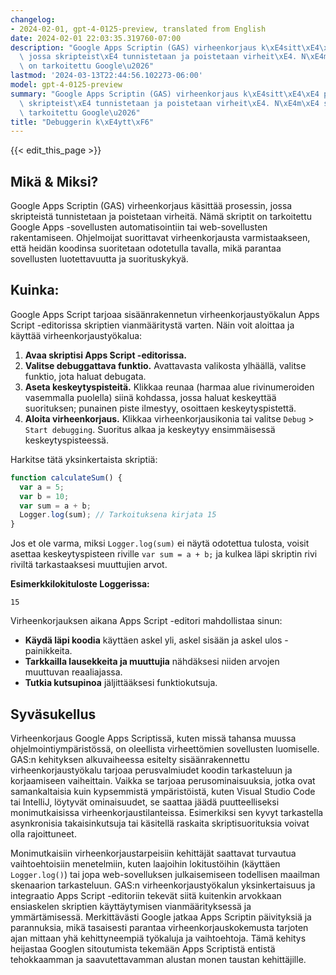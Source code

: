 ```yaml
---
changelog:
- 2024-02-01, gpt-4-0125-preview, translated from English
date: 2024-02-01 22:03:35.319760-07:00
description: "Google Apps Scriptin (GAS) virheenkorjaus k\xE4sitt\xE4\xE4 prosessin,\
  \ jossa skripteist\xE4 tunnistetaan ja poistetaan virheit\xE4. N\xE4m\xE4 skriptit\
  \ on tarkoitettu Google\u2026"
lastmod: '2024-03-13T22:44:56.102273-06:00'
model: gpt-4-0125-preview
summary: "Google Apps Scriptin (GAS) virheenkorjaus k\xE4sitt\xE4\xE4 prosessin, jossa\
  \ skripteist\xE4 tunnistetaan ja poistetaan virheit\xE4. N\xE4m\xE4 skriptit on\
  \ tarkoitettu Google\u2026"
title: "Debuggerin k\xE4ytt\xF6"
---
```


{{< edit_this_page >}}

## Mikä & Miksi?

Google Apps Scriptin (GAS) virheenkorjaus käsittää prosessin, jossa skripteistä tunnistetaan ja poistetaan virheitä. Nämä skriptit on tarkoitettu Google Apps -sovellusten automatisointiin tai web-sovellusten rakentamiseen. Ohjelmoijat suorittavat virheenkorjausta varmistaakseen, että heidän koodinsa suoritetaan odotetulla tavalla, mikä parantaa sovellusten luotettavuutta ja suorituskykyä.

## Kuinka:

Google Apps Script tarjoaa sisäänrakennetun virheenkorjaustyökalun Apps Script -editorissa skriptien vianmääritystä varten. Näin voit aloittaa ja käyttää virheenkorjaustyökalua:

1. **Avaa skriptisi Apps Script -editorissa.**
2. **Valitse debuggattava funktio.** Avattavasta valikosta ylhäällä, valitse funktio, jota haluat debugata.
3. **Aseta keskeytyspisteitä.** Klikkaa reunaa (harmaa alue rivinumeroiden vasemmalla puolella) siinä kohdassa, jossa haluat keskeyttää suorituksen; punainen piste ilmestyy, osoittaen keskeytyspistettä.
4. **Aloita virheenkorjaus.** Klikkaa virheenkorjausikonia tai valitse `Debug` > `Start debugging`. Suoritus alkaa ja keskeytyy ensimmäisessä keskeytyspisteessä.

Harkitse tätä yksinkertaista skriptiä:

```javascript
function calculateSum() {
  var a = 5;
  var b = 10;
  var sum = a + b;
  Logger.log(sum); // Tarkoituksena kirjata 15
}
```

Jos et ole varma, miksi `Logger.log(sum)` ei näytä odotettua tulosta, voisit asettaa keskeytyspisteen riville `var sum = a + b;` ja kulkea läpi skriptin rivi riviltä tarkastaaksesi muuttujien arvot.

**Esimerkkilokituloste Loggerissa:**

```plain
15
```

Virheenkorjauksen aikana Apps Script -editori mahdollistaa sinun:

- **Käydä läpi koodia** käyttäen askel yli, askel sisään ja askel ulos -painikkeita.
- **Tarkkailla lausekkeita ja muuttujia** nähdäksesi niiden arvojen muuttuvan reaaliajassa.
- **Tutkia kutsupinoa** jäljittääksesi funktiokutsuja.

## Syväsukellus

Virheenkorjaus Google Apps Scriptissä, kuten missä tahansa muussa ohjelmointiympäristössä, on oleellista virheettömien sovellusten luomiselle. GAS:n kehityksen alkuvaiheessa esitelty sisäänrakennettu virheenkorjaustyökalu tarjoaa perusvalmiudet koodin tarkasteluun ja korjaamiseen vaiheittain. Vaikka se tarjoaa perusominaisuuksia, jotka ovat samankaltaisia kuin kypsemmistä ympäristöistä, kuten Visual Studio Code tai IntelliJ, löytyvät ominaisuudet, se saattaa jäädä puutteelliseksi monimutkaisissa virheenkorjaustilanteissa. Esimerkiksi sen kyvyt tarkastella asynkronisia takaisinkutsuja tai käsitellä raskaita skriptisuorituksia voivat olla rajoittuneet.

Monimutkaisiin virheenkorjaustarpeisiin kehittäjät saattavat turvautua vaihtoehtoisiin menetelmiin, kuten laajoihin lokitustöihin (käyttäen `Logger.log()`) tai jopa web-sovelluksen julkaisemiseen todellisen maailman skenaarion tarkasteluun. GAS:n virheenkorjaustyökalun yksinkertaisuus ja integraatio Apps Script -editoriin tekevät siitä kuitenkin arvokkaan ensiaskelen skriptien käyttäytymisen vianmäärityksessä ja ymmärtämisessä. Merkittävästi Google jatkaa Apps Scriptin päivityksiä ja parannuksia, mikä tasaisesti parantaa virheenkorjauskokemusta tarjoten ajan mittaan yhä kehittyneempiä työkaluja ja vaihtoehtoja. Tämä kehitys heijastaa Googlen sitoutumista tekemään Apps Scriptistä entistä tehokkaamman ja saavutettavamman alustan monen taustan kehittäjille.
